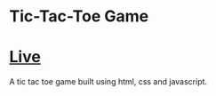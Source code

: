 # Tic-Tac-Toe Game

# [Live](https://tic-tac-toe-6jbh.onrender.com)

A tic tac toe game built using html, css and javascript.
